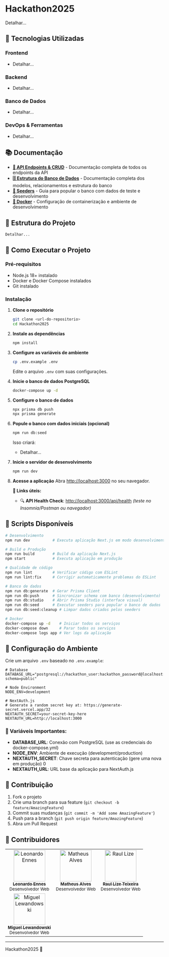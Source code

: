 # Hackathon2025

Detalhar...

## 🚀 Tecnologias Utilizadas

### Frontend
- Detalhar...

### Backend
- Detalhar...

### Banco de Dados
- Detalhar...

### DevOps & Ferramentas
- Detalhar...

## 📚 Documentação

- **[🔄 API Endpoints & CRUD](./docs/CRUD.md)** - Documentação completa de todos os endpoints da API
- **[🗄️ Estrutura do Banco de Dados](./docs/DATABASE.md)** - Documentação completa dos modelos, relacionamentos e estrutura do banco
- **[🌱 Seeders](./docs/SEEDERS.md)** - Guia para popular o banco com dados de teste e desenvolvimento
- **[🐳 Docker](./docs/DOCKER.md)** - Configuração de containerização e ambiente de desenvolvimento

## 📁 Estrutura do Projeto

```
Detalhar...
```

## 🚀 Como Executar o Projeto

### Pré-requisitos
- Node.js 18+ instalado
- Docker e Docker Compose instalados
- Git instalado

### Instalação

1. **Clone o repositório**
   ```bash
   git clone <url-do-repositorio>
   cd Hackathon2025
   ```

2. **Instale as dependências**
   ```bash
   npm install
   ```

3. **Configure as variáveis de ambiente**
   ```bash
   cp .env.example .env
   ```
   Edite o arquivo `.env` com suas configurações.

4. **Inicie o banco de dados PostgreSQL**
   ```bash
   docker-compose up -d
   ```

5. **Configure o banco de dados**
   ```bash
   npx prisma db push
   npx prisma generate
   ```

6. **Popule o banco com dados iniciais (opcional)**
   ```bash
   npm run db:seed
   ```
   Isso criará:
   - Detalhar...

7. **Inicie o servidor de desenvolvimento**
   ```bash
   npm run dev
   ```

8. **Acesse a aplicação**
   Abra [http://localhost:3000](http://localhost:3000) no seu navegador.
   
   **🔗 Links úteis:**
   - 🔍 **API Health Check**: [http://localhost:3000/api/health](http://localhost:3000/api/health) *(teste no Insomnia/Postman ou navegador)*

## 📝 Scripts Disponíveis

```bash
# Desenvolvimento
npm run dev          # Executa aplicação Next.js em modo desenvolvimento

# Build e Produção
npm run build        # Build da aplicação Next.js
npm start            # Executa aplicação em produção

# Qualidade de código
npm run lint         # Verificar código com ESLint
npm run lint:fix     # Corrigir automaticamente problemas do ESLint

# Banco de dados
npm run db:generate  # Gerar Prisma Client
npm run db:push      # Sincronizar schema com banco (desenvolvimento)
npm run db:studio    # Abrir Prisma Studio (interface visual)
npm run db:seed      # Executar seeders para popular o banco de dados
npm run db:seed:cleanup # Limpar dados criados pelos seeders

# Docker
docker-compose up -d    # Iniciar todos os serviços
docker-compose down     # Parar todos os serviços
docker-compose logs app # Ver logs da aplicação
```

## 🔧 Configuração do Ambiente

Crie um arquivo `.env` baseado no `.env.example`:

```env
# Database
DATABASE_URL="postgresql://hackathon_user:hackathon_password@localhost:5432/hackathon_db?schema=public"

# Node Environment
NODE_ENV=development

# NextAuth.js
# Generate a random secret key at: https://generate-secret.vercel.app/32
NEXTAUTH_SECRET=your-secret-key-here
NEXTAUTH_URL=http://localhost:3000
```

### 🔑 Variáveis Importantes:
- **DATABASE_URL**: Conexão com PostgreSQL (use as credenciais do docker-compose.yml)
- **NODE_ENV**: Ambiente de execução (development/production)
- **NEXTAUTH_SECRET**: Chave secreta para autenticação (gere uma nova em produção) <mcreference link="https://generate-secret.vercel.app/32" index="0">0</mcreference>
- **NEXTAUTH_URL**: URL base da aplicação para NextAuth.js

## 🤝 Contribuição

1. Fork o projeto
2. Crie uma branch para sua feature (`git checkout -b feature/AmazingFeature`)
3. Commit suas mudanças (`git commit -m 'Add some AmazingFeature'`)
4. Push para a branch (`git push origin feature/AmazingFeature`)
5. Abra um Pull Request

## 👥 Contribuidores

<table>
  <tr>
    <td align="center">
      <a href="https://github.com/LeonardoEnnes">
        <img src="https://github.com/LeonardoEnnes.png" width="100px;" alt="Leonardo Ennes"/><br />
        <sub><b>Leonardo Ennes</b></sub>
      </a><br />
      <sub>Desenvolvedor Web</sub>
    </td>
    <td align="center">
      <a href="https://github.com/MatheusAlves111">
        <img src="https://github.com/MatheusAlves111.png" width="100px;" alt="Matheus Alves"/><br />
        <sub><b>Matheus Alves</b></sub>
      </a><br />
      <sub>Desenvolvedor Web</sub>
    </td>
    <td align="center">
      <a href="https://github.com/Raullize">
        <img src="https://github.com/Raullize.png" width="100px;" alt="Raul Lize"/><br />
        <sub><b>Raul Lize Teixeira</b></sub>
      </a><br />
      <sub>Desenvolvedor Web</sub>
    </td>
  </tr>
  <tr>
    <td align="center">
      <a href="https://github.com/MiguelLewandowski">
        <img src="https://github.com/MiguelLewandowski.png" width="100px;" alt="Miguel Lewandowski"/><br />
        <sub><b>Miguel Lewandowski</b></sub>
      </a><br />
      <sub>Desenvolvedor Web</sub>
    </td>
    <td colspan="2"></td>
  </tr>
</table>

---

Hackathon2025 🚀
